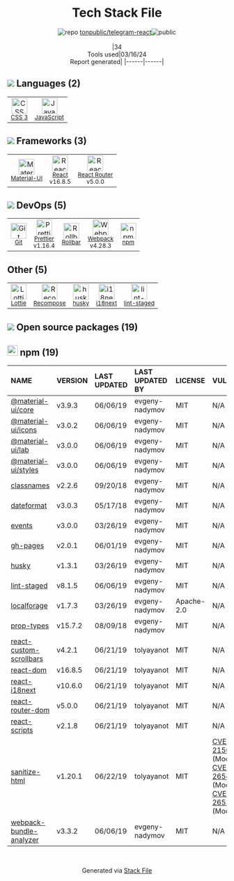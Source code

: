 <!--
&lt;--- Readme.md Snippet without images Start ---&gt;
## Tech Stack
tonpublic/telegram-react is built on the following main stack:

- [JavaScript](https://developer.mozilla.org/en-US/docs/Web/JavaScript) – Languages
- [Material-UI](https://github.com/mui/material-ui) – Front-End Frameworks
- [React](https://reactjs.org/) – Javascript UI Libraries
- [React Router](https://github.com/rackt/react-router) – JavaScript Framework Components
- [Prettier](https://prettier.io/) – Code Review
- [Rollbar](https://rollbar.com/) – Exception Monitoring
- [Webpack](http://webpack.js.org) – JS Build Tools / JS Task Runners
- [Lottie](http://airbnb.design/lottie/) – Mobile Prototyping & Interaction Design Tools
- [Recompose](https://github.com/acdlite/recompose) – Javascript Utilities & Libraries
- [i18next](https://www.i18next.com/) – Translation Service

Full tech stack [here](/techstack.md)

&lt;--- Readme.md Snippet without images End ---&gt;

&lt;--- Readme.md Snippet with images Start ---&gt;
## Tech Stack
tonpublic/telegram-react is built on the following main stack:

- <img width='25' height='25' src='https://img.stackshare.io/service/1209/javascript.jpeg' alt='JavaScript'/> [JavaScript](https://developer.mozilla.org/en-US/docs/Web/JavaScript) – Languages
- <img width='25' height='25' src='https://img.stackshare.io/service/1904/default_44d81cb9fadbc3688b7e91a6d5217d0ea5358b57.png' alt='Material-UI'/> [Material-UI](https://github.com/mui/material-ui) – Front-End Frameworks
- <img width='25' height='25' src='https://img.stackshare.io/service/1020/OYIaJ1KK.png' alt='React'/> [React](https://reactjs.org/) – Javascript UI Libraries
- <img width='25' height='25' src='https://img.stackshare.io/service/3350/8261421.png' alt='React Router'/> [React Router](https://github.com/rackt/react-router) – JavaScript Framework Components
- <img width='25' height='25' src='https://img.stackshare.io/service/7035/default_66f265943abed56bcdbfca1c866a4261b1fbb063.jpg' alt='Prettier'/> [Prettier](https://prettier.io/) – Code Review
- <img width='25' height='25' src='https://img.stackshare.io/service/328/default_3147629185038a15dd41907749544023633da1ea.png' alt='Rollbar'/> [Rollbar](https://rollbar.com/) – Exception Monitoring
- <img width='25' height='25' src='https://img.stackshare.io/service/1682/IMG_4636.PNG' alt='Webpack'/> [Webpack](http://webpack.js.org) – JS Build Tools / JS Task Runners
- <img width='25' height='25' src='https://img.stackshare.io/service/6445/lottie.png' alt='Lottie'/> [Lottie](http://airbnb.design/lottie/) – Mobile Prototyping & Interaction Design Tools
- <img width='25' height='25' src='https://img.stackshare.io/service/7756/no-img-open-source.png' alt='Recompose'/> [Recompose](https://github.com/acdlite/recompose) – Javascript Utilities & Libraries
- <img width='25' height='25' src='https://img.stackshare.io/service/4747/default_82286a88bf01c80539ebd1d6dbea1b25df8af16d.png' alt='i18next'/> [i18next](https://www.i18next.com/) – Translation Service

Full tech stack [here](/techstack.md)

&lt;--- Readme.md Snippet with images End ---&gt;
-->
<div align="center">

# Tech Stack File
![](https://img.stackshare.io/repo.svg "repo") [tonpublic/telegram-react](https://github.com/tonpublic/telegram-react)![](https://img.stackshare.io/public_badge.svg "public")
<br/><br/>
|34<br/>Tools used|03/16/24 <br/>Report generated|
|------|------|
</div>

## <img src='https://img.stackshare.io/languages.svg'/> Languages (2)
<table><tr>
  <td align='center'>
  <img width='36' height='36' src='https://img.stackshare.io/service/6727/css.png' alt='CSS 3'>
  <br>
  <sub><a href="https://developer.mozilla.org/en-US/docs/Web/CSS/CSS3">CSS 3</a></sub>
  <br>
  <sub></sub>
</td>

<td align='center'>
  <img width='36' height='36' src='https://img.stackshare.io/service/1209/javascript.jpeg' alt='JavaScript'>
  <br>
  <sub><a href="https://developer.mozilla.org/en-US/docs/Web/JavaScript">JavaScript</a></sub>
  <br>
  <sub></sub>
</td>

</tr>
</table>

## <img src='https://img.stackshare.io/frameworks.svg'/> Frameworks (3)
<table><tr>
  <td align='center'>
  <img width='36' height='36' src='https://img.stackshare.io/service/1904/default_44d81cb9fadbc3688b7e91a6d5217d0ea5358b57.png' alt='Material-UI'>
  <br>
  <sub><a href="https://github.com/mui/material-ui">Material-UI</a></sub>
  <br>
  <sub></sub>
</td>

<td align='center'>
  <img width='36' height='36' src='https://img.stackshare.io/service/1020/OYIaJ1KK.png' alt='React'>
  <br>
  <sub><a href="https://reactjs.org/">React</a></sub>
  <br>
  <sub>v16.8.5</sub>
</td>

<td align='center'>
  <img width='36' height='36' src='https://img.stackshare.io/service/3350/8261421.png' alt='React Router'>
  <br>
  <sub><a href="https://github.com/rackt/react-router">React Router</a></sub>
  <br>
  <sub>v5.0.0</sub>
</td>

</tr>
</table>

## <img src='https://img.stackshare.io/devops.svg'/> DevOps (5)
<table><tr>
  <td align='center'>
  <img width='36' height='36' src='https://img.stackshare.io/service/1046/git.png' alt='Git'>
  <br>
  <sub><a href="http://git-scm.com/">Git</a></sub>
  <br>
  <sub></sub>
</td>

<td align='center'>
  <img width='36' height='36' src='https://img.stackshare.io/service/7035/default_66f265943abed56bcdbfca1c866a4261b1fbb063.jpg' alt='Prettier'>
  <br>
  <sub><a href="https://prettier.io/">Prettier</a></sub>
  <br>
  <sub>v1.16.4</sub>
</td>

<td align='center'>
  <img width='36' height='36' src='https://img.stackshare.io/service/328/default_3147629185038a15dd41907749544023633da1ea.png' alt='Rollbar'>
  <br>
  <sub><a href="https://rollbar.com/">Rollbar</a></sub>
  <br>
  <sub></sub>
</td>

<td align='center'>
  <img width='36' height='36' src='https://img.stackshare.io/service/1682/IMG_4636.PNG' alt='Webpack'>
  <br>
  <sub><a href="http://webpack.js.org">Webpack</a></sub>
  <br>
  <sub>v4.28.3</sub>
</td>

<td align='center'>
  <img width='36' height='36' src='https://img.stackshare.io/service/1120/lejvzrnlpb308aftn31u.png' alt='npm'>
  <br>
  <sub><a href="https://www.npmjs.com/">npm</a></sub>
  <br>
  <sub></sub>
</td>

</tr>
</table>

## Other (5)
<table><tr>
  <td align='center'>
  <img width='36' height='36' src='https://img.stackshare.io/service/6445/lottie.png' alt='Lottie'>
  <br>
  <sub><a href="http://airbnb.design/lottie/">Lottie</a></sub>
  <br>
  <sub></sub>
</td>

<td align='center'>
  <img width='36' height='36' src='https://img.stackshare.io/service/7756/no-img-open-source.png' alt='Recompose'>
  <br>
  <sub><a href="https://github.com/acdlite/recompose">Recompose</a></sub>
  <br>
  <sub></sub>
</td>

<td align='center'>
  <img width='36' height='36' src='https://img.stackshare.io/service/9527/5502029.jpeg' alt='husky'>
  <br>
  <sub><a href="https://github.com/typicode/husky">husky</a></sub>
  <br>
  <sub></sub>
</td>

<td align='center'>
  <img width='36' height='36' src='https://img.stackshare.io/service/4747/default_82286a88bf01c80539ebd1d6dbea1b25df8af16d.png' alt='i18next'>
  <br>
  <sub><a href="https://www.i18next.com/">i18next</a></sub>
  <br>
  <sub></sub>
</td>

<td align='center'>
  <img width='36' height='36' src='https://img.stackshare.io/service/10577/11071.jpeg' alt='lint-staged'>
  <br>
  <sub><a href="https://github.com/okonet/lint-staged">lint-staged</a></sub>
  <br>
  <sub></sub>
</td>

</tr>
</table>


## <img src='https://img.stackshare.io/group.svg' /> Open source packages (19)</h2>

## <img width='24' height='24' src='https://img.stackshare.io/service/1120/lejvzrnlpb308aftn31u.png'/> npm (19)

|NAME|VERSION|LAST UPDATED|LAST UPDATED BY|LICENSE|VULNERABILITIES|
|:------|:------|:------|:------|:------|:------|
|[@material-ui/core](https://www.npmjs.com/@material-ui/core)|v3.9.3|06/06/19|evgeny-nadymov |MIT|N/A|
|[@material-ui/icons](https://www.npmjs.com/@material-ui/icons)|v3.0.2|06/06/19|evgeny-nadymov |MIT|N/A|
|[@material-ui/lab](https://www.npmjs.com/@material-ui/lab)|v3.0.0|06/06/19|evgeny-nadymov |MIT|N/A|
|[@material-ui/styles](https://www.npmjs.com/@material-ui/styles)|v3.0.0|06/06/19|evgeny-nadymov |MIT|N/A|
|[classnames](https://www.npmjs.com/classnames)|v2.2.6|09/20/18|evgeny-nadymov |MIT|N/A|
|[dateformat](https://www.npmjs.com/dateformat)|v3.0.3|05/17/18|evgeny-nadymov |MIT|N/A|
|[events](https://www.npmjs.com/events)|v3.0.0|03/26/19|evgeny-nadymov |MIT|N/A|
|[gh-pages](https://www.npmjs.com/gh-pages)|v2.0.1|06/01/19|evgeny-nadymov |MIT|N/A|
|[husky](https://www.npmjs.com/husky)|v1.3.1|03/26/19|evgeny-nadymov |MIT|N/A|
|[lint-staged](https://www.npmjs.com/lint-staged)|v8.1.5|06/06/19|evgeny-nadymov |MIT|N/A|
|[localforage](https://www.npmjs.com/localforage)|v1.7.3|03/26/19|evgeny-nadymov |Apache-2.0|N/A|
|[prop-types](https://www.npmjs.com/prop-types)|v15.7.2|08/09/18|evgeny-nadymov |MIT|N/A|
|[react-custom-scrollbars](https://www.npmjs.com/react-custom-scrollbars)|v4.2.1|06/21/19|tolyayanot |MIT|N/A|
|[react-dom](https://www.npmjs.com/react-dom)|v16.8.5|06/21/19|tolyayanot |MIT|N/A|
|[react-i18next](https://www.npmjs.com/react-i18next)|v10.6.0|06/21/19|tolyayanot |MIT|N/A|
|[react-router-dom](https://www.npmjs.com/react-router-dom)|v5.0.0|06/21/19|tolyayanot |MIT|N/A|
|[react-scripts](https://www.npmjs.com/react-scripts)|v2.1.8|06/21/19|tolyayanot |MIT|N/A|
|[sanitize-html](https://www.npmjs.com/sanitize-html)|v1.20.1|06/22/19|tolyayanot |MIT|[CVE-2024-21501](https://github.com/advisories/GHSA-rm97-x556-q36h) (Moderate)<br/>[CVE-2021-26540](https://github.com/advisories/GHSA-mjxr-4v3x-q3m4) (Moderate)<br/>[CVE-2021-26539](https://github.com/advisories/GHSA-rjqq-98f6-6j3r) (Moderate)|
|[webpack-bundle-analyzer](https://www.npmjs.com/webpack-bundle-analyzer)|v3.3.2|06/06/19|evgeny-nadymov |MIT|N/A|

<br/>
<div align='center'>

Generated via [Stack File](https://github.com/marketplace/stack-file)
